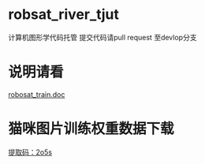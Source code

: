 # robsat_river_tjut
计算机图形学代码托管  提交代码请pull request 至devlop分支<br/>
<h1>说明请看 </h1>

<a href="https://github.com/Ezio-Auditore-Da-Firenze/robsat_river_tjut/blob/master/robsat_train.doc">robosat_train.doc</a>

<h1>猫咪图片训练权重数据下载 </h1>

<a href="https://pan.baidu.com/s/14OTd58PFkhudTBot0R8hmg">提取码：2o5s</a>
